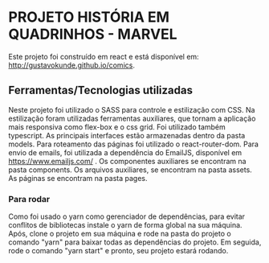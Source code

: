 # PROJETO HISTÓRIA EM QUADRINHOS - MARVEL

Este projeto foi construído em react e está disponível em: http://gustavokunde.github.io/comics.

## Ferramentas/Tecnologias utilizadas
Neste projeto foi utilizado o SASS para controle e estilização com CSS. Na estilização foram utilizadas ferramentas auxiliares, que tornam a aplicação mais responsiva como flex-box e o css grid. 
Foi utilizado também typescript. As principais interfaces estão armazenadas dentro da pasta models.
Para roteamento das páginas foi utilizado o react-router-dom.
Para envio de emails, foi utilizada a dependência do EmailJS, disponível em https://www.emailjs.com/ .
Os componentes auxiliares se encontram na pasta components.
Os arquivos auxiliares, se encontram na pasta assets.
As páginas se encontram na pasta pages.


### Para rodar
Como foi usado o yarn como gerenciador de dependências, para evitar conflitos de bibliotecas instale o yarn de forma global na sua máquina.
Após, clone o projeto em sua máquina e rode na pasta do projeto o comando "yarn" para baixar todas as dependências do projeto.
Em seguida, rode o comando "yarn start" e pronto, seu projeto estará rodando.
